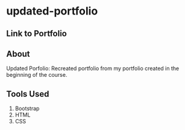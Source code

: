 # updated-portfolio

## Link to Portfolio


## About
Updated Porfolio: Recreated portfolio from my portfolio created in the beginning of the course. 

## Tools Used
1. Bootstrap
2. HTML
3. CSS
